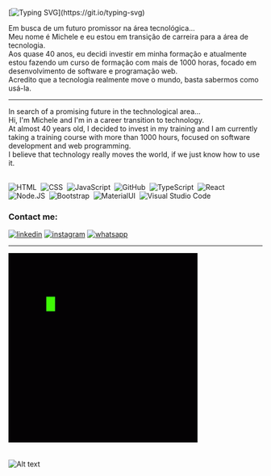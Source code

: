 [![Typing SVG](https://readme-typing-svg.herokuapp.com?font=Roboto&size=25&duration=5050&color=F70E0E&background=FDFDFD00&lines=The+technology+moves+the+world...)](https://git.io/typing-svg)

Em busca de um futuro promissor na área tecnológica...
<br>
Meu nome é Michele e eu estou em transição de carreira para a área de tecnologia. <br>
Aos quase 40 anos, eu decidi investir em minha formação e atualmente estou fazendo um curso de formação com mais de 1000 horas, focado em desenvolvimento de software e programação web.
<br>
Acredito que a tecnologia realmente move o mundo, basta sabermos como usá-la.
<hr>
In search of a promising future in the technological area...
<br>
Hi, I'm Michele and I'm in a career transition to technology. <br>
At almost 40 years old, I decided to invest in my training and I am currently taking a training course with more than 1000 hours, focused on software development and web programming.
<br>
I believe that technology really moves the world, if we just know how to use it.
<br>
<br>

![HTML](https://img.shields.io/badge/HTML5-E34F26?style=for-the-badge&logo=html5&logoColor=white)&nbsp;
![CSS](https://img.shields.io/badge/CSS3-1572B6?style=for-the-badge&logo=css3&logoColor=white)&nbsp;
![JavaScript](https://img.shields.io/badge/JavaScript-F7DF1E?style=for-the-badge&logo=javascript&logoColor=black)&nbsp;
![GitHub](https://img.shields.io/badge/GitHub-100000?style=for-the-badge&logo=github&logoColor=white)&nbsp;
![TypeScript](https://img.shields.io/badge/TypeScript-007ACC?style=for-the-badge&logo=typescript&logoColor=white)&nbsp;
![React](https://img.shields.io/badge/React-20232A?style=for-the-badge&logo=react&logoColor=61DAFB)&nbsp;
![Node.JS](https://img.shields.io/badge/Node.js-43853D?style=for-the-badge&logo=node.js&logoColor=white)&nbsp;
![Bootstrap](https://img.shields.io/badge/Bootstrap-563D7C?style=for-the-badge&logo=bootstrap&logoColor=white)&nbsp;
![MaterialUI](	https://img.shields.io/badge/Material--UI-0081CB?style=for-the-badge&logo=material-ui&logoColor=white)&nbsp;
![Visual Studio Code](https://img.shields.io/badge/Visual_Studio_Code-0078D4?style=for-the-badge&logo=visual%20studio%20code&logoColor=white)&nbsp;

<div>
    <h3>Contact me:</h3>
     <a href="https://www.linkedin.com/in/micheleladanivski84/"><img src="https://img.shields.io/badge/LinkedIn-0077B5?style=for-the-badge&logo=linkedin&logoColor=white" alt="linkedin" width="100px"></a>
     <a href="https://www.instagram.com/mikarumi_art/"><img src="https://img.shields.io/badge/Instagram-E4405F?style=for-the-badge&logo=instagram&logoColor=white" alt="instagram" width="113px"></a>
     <a href="https://api.whatsapp.com/send?phone=5541992447523"><img src="https://img.shields.io/badge/WhatsApp-25D366?style=for-the-badge&logo=whatsapp&logoColor=white" alt="whatsapp" width="107px"></a>
</div>
<hr>
<div>
    <img src="assets/sewa-rumah-nak-baya-bile.gif" alt="repeat" width="375px" srcset="">
</div>
<br>

![Alt text](https://spotify-recently-played-readme.vercel.app/api?user=22nkhb6bhi6fxrzgbcb65xdia)
  

